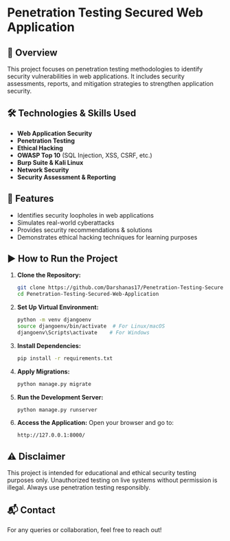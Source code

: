# Penetration Testing Secured Web Application

## 📌 Overview
This project focuses on penetration testing methodologies to identify security vulnerabilities in web applications. It includes security assessments, reports, and mitigation strategies to strengthen application security.

## 🛠️ Technologies & Skills Used
- **Web Application Security**
- **Penetration Testing**
- **Ethical Hacking**
- **OWASP Top 10** (SQL Injection, XSS, CSRF, etc.)
- **Burp Suite & Kali Linux**
- **Network Security**
- **Security Assessment & Reporting**

## 🚀 Features
- Identifies security loopholes in web applications
- Simulates real-world cyberattacks
- Provides security recommendations & solutions
- Demonstrates ethical hacking techniques for learning purposes


## ▶️ How to Run the Project

1. **Clone the Repository:**
   ```bash
   git clone https://github.com/Darshanas17/Penetration-Testing-Secured-Web-Application.git
   cd Penetration-Testing-Secured-Web-Application
   ```

2. **Set Up Virtual Environment:**
   ```bash
   python -m venv djangoenv
   source djangoenv/bin/activate  # For Linux/macOS
   djangoenv\Scripts\activate    # For Windows
   ```

3. **Install Dependencies:**
   ```bash
   pip install -r requirements.txt
   ```

4. **Apply Migrations:**
   ```bash
   python manage.py migrate
   ```

5. **Run the Development Server:**
   ```bash
   python manage.py runserver
   ```

6. **Access the Application:**
   Open your browser and go to:  
   ```
   http://127.0.0.1:8000/
   ```

## ⚠️ Disclaimer
This project is intended for educational and ethical security testing purposes only. Unauthorized testing on live systems without permission is illegal. Always use penetration testing responsibly.

## 📬 Contact
For any queries or collaboration, feel free to reach out!
